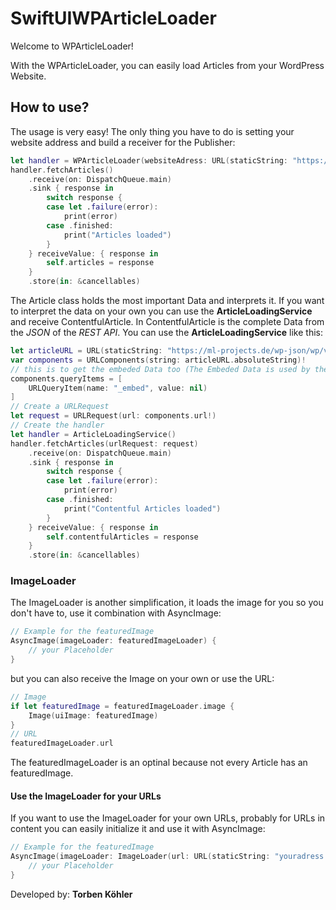 # SwiftUIWPArticleLoader

Welcome to WPArticleLoader!

With the WPArticleLoader, you can easily load Articles from your WordPress Website.

## How to use?
The usage is very easy! The only thing you have to do is setting your website address and build a receiver for the Publisher:

```swift
let handler = WPArticleLoader(websiteAdress: URL(staticString: "https://ml-projects.de"))
handler.fetchArticles()
    .receive(on: DispatchQueue.main)
    .sink { response in
        switch response {
        case let .failure(error):
            print(error)
        case .finished:
            print("Articles loaded")
        }
    } receiveValue: { response in
        self.articles = response
    }
    .store(in: &cancellables)
```


The Article class holds the most important Data and interprets it. If you want to interpret the data on your own you can use the **ArticleLoadingService** and receive ContentfulArticle. In ContentfulArticle is the complete Data from the _JSON_ of the _REST API_. You can use the **ArticleLoadingService** like this:

```swift
let articleURL = URL(staticString: "https://ml-projects.de/wp-json/wp/v2/posts")
var components = URLComponents(string: articleURL.absoluteString)!
// this is to get the embeded Data too (The Embeded Data is used by the normal Loader too)
components.queryItems = [
    URLQueryItem(name: "_embed", value: nil)
]
// Create a URLRequest
let request = URLRequest(url: components.url!)
// Create the handler
let handler = ArticleLoadingService()
handler.fetchArticles(urlRequest: request)
    .receive(on: DispatchQueue.main)
    .sink { response in
        switch response {
        case let .failure(error):
            print(error)
        case .finished:
            print("Contentful Articles loaded")
        }
    } receiveValue: { response in
        self.contentfulArticles = response
    }
    .store(in: &cancellables)
```

### ImageLoader
The ImageLoader is another simplification, it loads the image for you so you don't have to, use it combination with AsyncImage:
```swift
// Example for the featuredImage
AsyncImage(imageLoader: featuredImageLoader) {
    // your Placeholder
}
```
but you can also receive the Image on your own or use the URL:
```swift
// Image
if let featuredImage = featuredImageLoader.image {
    Image(uiImage: featuredImage)
}
// URL
featuredImageLoader.url
```
The featuredImageLoader is an optinal because not every Article has an featuredImage.

#### Use the ImageLoader for your URLs
If you want to use the ImageLoader for your own URLs, probably for URLs in content you can easily initialize it and use it with AsyncImage:
```swift
// Example for the featuredImage
AsyncImage(imageLoader: ImageLoader(url: URL(staticString: "youradress.com"))) {
    // your Placeholder
}
```

Developed by: **Torben Köhler**
